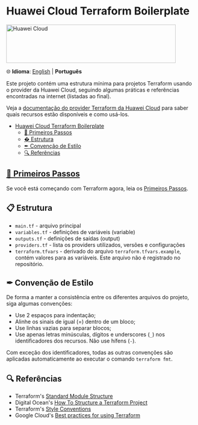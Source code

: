 # Huawei Cloud Terraform Boilerplate

<!-- markdownlint-disable MD033 -->
<a href="https://www.huaweicloud.com/intl/pt-br" target="_blank">
  <img src="https://console-static.huaweicloud.com/static/authui/20210202115135/public/custom/images/logo-en.svg"
    alt="Huawei Cloud" width="450px" height="102px">
</a>

🌐 **Idioma**: [English](./README.md) | **Português**

Este projeto contém uma estrutura mínima para projetos Terraform usando o
provider da Huawei Cloud, seguindo algumas práticas e referências encontradas
na internet (listadas ao final).

Veja a [documentação do provider Terraform da Huawei Cloud](https://registry.terraform.io/providers/huaweicloud/huaweicloud/latest/docs)
para saber quais recursos estão disponíveis e como usá-los.

- [Huawei Cloud Terraform Boilerplate](#huawei-cloud-terraform-boilerplate)
  - [👣 Primeiros Passos](#-primeiros-passos)
  - [� Estrutura](#-estrutura)
  - [✒ Convenção de Estilo](#-convenção-de-estilo)
  - [🔍 Referências](#-referências)

## [👣 Primeiros Passos](./doc/FIRST_STEPS.pt.md)

Se você está começando com Terraform agora, leia os
[Primeiros Passos](./doc/FIRST_STEPS.pt.md).

## 📋 Estrutura

- `main.tf` - arquivo principal
- `variables.tf` - definições de variáveis (variable)
- `outputs.tf` - definições de saídas (output)
- `providers.tf` - lista os providers utilizados, versões e configurações
- `terraform.tfvars` - derivado do arquivo `terraform.tfvars.example`, contém
  valores para as variáveis. Este arquivo não é registrado no repositório.

## ✒ Convenção de Estilo

De forma a manter a consistência entre os diferentes arquivos do projeto, siga
algumas convenções:

- Use 2 espaços para indentação;
- Alinhe os sinais de igual (=) dentro de um bloco;
- Use linhas vazias para separar blocos;
- Use apenas letras minúsculas, dígitos e underscores (`_`) nos identificadores
  dos recursos. Não use hífens (`-`).

Com exceção dos identificadores, todas as outras convenções são aplicadas
automaticamente ao executar o comando `terraform fmt`.

## 🔍 Referências

- Terraform's [Standard Module Structure](https://developer.hashicorp.com/terraform/language/modules/develop/structure)
- Digital Ocean's [How To Structure a Terraform Project](https://www.digitalocean.com/community/tutorials/how-to-structure-a-terraform-project)
- Terraform's [Style Conventions](https://developer.hashicorp.com/terraform/language/syntax/style)
- Google Cloud's [Best practices for using Terraform](https://cloud.google.com/docs/terraform/best-practices-for-terraform)
